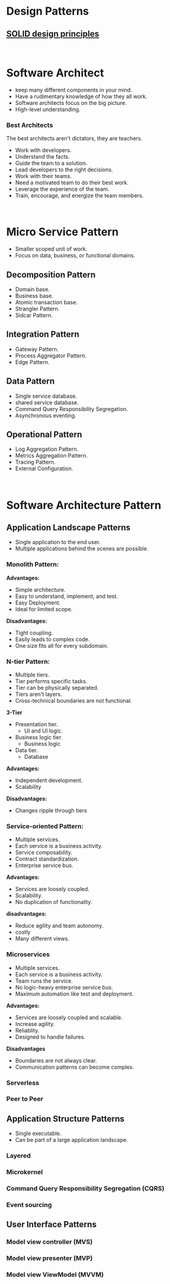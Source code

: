 # Design Patterns

## [SOLID design principles](https://github.com/tarekmonjur/design-patterns/blob/master/solid-principles/readme.md)

<br />

# Software Architect

* keep many different components in your mind.
* Have a rudimentary knowledge of how they all work.
* Software architects focus on the big picture.
* High-level understanding.

### Best Architects
The best architects aren't dictators, they are teachers.
* Work with developers.
* Understand the facts.
* Guide the team to a solution.
* Lead developers to the right decisions.
* Work with their teams.
* Need a motivated team to do their best work.
* Leverage the experience of the team.
* Train, encourage, and energize the team members.

<br />

# Micro Service Pattern
* Smaller scoped unit of work.
* Focus on data, business, or functional domains.

## Decomposition Pattern
* Domain base.
* Business base.
* Atomic transaction base.
* Strangler Pattern.
* Sidcar Pattern.

## Integration Pattern
* Gateway Pattern.
* Process Aggregator Pattern.
* Edge Pattern.

## Data Pattern
* Single service database.
* shared service database.
* Command Query Responsibility Segregation.
* Asynchronous eventing.

## Operational Pattern
* Log Aggregation Pattern.
* Metrics Aggregation Pattern.
* Tracing Pattern.
* External Configuration.

<br>

# Software Architecture Pattern

## Application Landscape Patterns
* Single application to the end user.
* Multiple applications behind the scenes are possible.

### Monolith Pattern:
**Advantages:**
* Simple architecture.
* Easy to understand, implement, and test.
* Easy Deployment.
* Ideal for limited scope.

**Disadvantages:**
* Tight coupling.
* Easily leads to complex code.
* One size fits all for every subdomain.

### N-tier Pattern:
* Multiple tiers.
* Tier performs specific tasks.
* Tier can be physically separated.
* Tiers aren't layers.
* Cross-technical boundaries are not functional.

**3-Tier**
* Presentation tier.
  * UI and UI logic.   
* Business logic tier.
  * Business logic
* Data tier.
  * Database
 
**Advantages:**
* Independent development.
* Scalability

**Disadvantages:**
* Changes ripple through tiers

### Service-oriented Pattern:
* Multiple services.
* Each service is a business activity.
* Service composability.
* Contract standardization.
* Enterprise service bus.

**Advantages:**
* Services are loosely coupled.
* Scalability.
* No duplication of functionality.

**disadvantages:**
* Reduce agility and team autonomy.
* costly
* Many different views.

### Microservices
* Multiple services.
* Each service is a business activity.
* Team runs the service.
* No logic-heavy enterprise service bus.
* Maximum automation like test and deployment.

**Advantages:**
* Services are loosely coupled and scalable.
* Increase agility.
* Reliablity.
* Designed to handle failures.

**Disadvantages**
* Boundaries are not always clear.
* Communication patterns can become complex. 

### Serverless

### Peer to Peer

## Application Structure Patterns
* Single executable.
* Can be part of a large application landscape.

### Layered
### Microkernel
### Command Query Responsibility Segregation (CQRS)
### Event sourcing

## User Interface Patterns
### Model view controller (MVS)
### Model view presenter (MVP)
### Model view ViewModel (MVVM)
